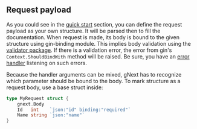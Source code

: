 ## Request payload

As you could see in the [quick start](#quick-start) section, you can define the request payload as your own structure.
It will be parsed then to fill the documentation. When request is made, its body is bound to the given structure using gin-binding module.
This implies body validation using the [validator package](https://github.com/go-playground/validator).
If there is a validation error, the error from gin's `Context.ShouldBindWith` method will be raised. Be sure, you have an [error handler](#error-handler) listening on such errors.

Because the handler arguments can be mixed, gNext has to recognize which parameter should be bound to the body.
To mark structure as a request body, use a base struct inside:
```go
type MyRequest struct {
	gnext.Body
    Id   int    `json:"id" binding:"required"`
    Name string `json:"name"`
}
```

